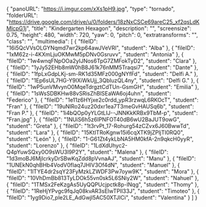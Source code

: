 {
      "panoURL": "https://i.imgur.com/xXs1pH9.jpg",
      "type": "tornado",
      "folderURL": "https://drive.google.com/drive/u/0/folders/18zNxCSCe69areC25_xf2qsLdKMlcpG1j",
      "title": "Kindergarten Hexagon",
      "description": "",
      "screensize": 0.75,
      "height": 480,
      "width": 720,
      "yaw": 0,
      "pitch": 0,
      "extratransforms": "",
      "class": "",
      "multimedia": [
         {
            "fileID": "16i5QcVVsOLGYNqmd7wr2kp64awJVeVRl",
            "student": "Alba"
         },
         {
            "fileID": "1xM62z-i-4KXmLjuOKMwM5pDNv0Gsruvv",
            "student": "Antonia"
         },
         {
            "fileID": "1w4wnqFNpOOa2yIJNos6TpG7ZMFokTyD2",
            "student": "Clara"
         },
         {
            "fileID": "1yJy52EHb8mW0hB8J61k76nMM5Traqsi7",
            "student": "Dante"
         },
         {
            "fileID": "1fpLxGdpLKj-sm-RK1d35MFz000gNYfFd",
            "student": "Delfi A."
         },
         {
            "fileID": "1Ep6sUL7HG-Y9lXiWkUjj_3QbIuzQL4ny",
            "student": "Delfi G."
         },
         {
            "fileID": "1wP5unVMvynO0MqeTdrgztCdTUn-GsmGH",
            "student": "Emilia"
         },
         {
            "fileID": "1sWsSDBKHw88vSRisZhBlSEaWA6oj4uhn",
            "student": "Federico"
         },
         {
            "fileID": "1e11z6HYjxe2c0rdd_ypR3rzwqL6RKOcT",
            "student": "Fran"
         },
         {
            "fileID": "19uNIRo24uz20dxr1ea7T3meGvHAUSq6b",
            "student": "Fran P."
         },
         {
            "fileID": "1i4bQOp0yYLGtLIJ--JNNKkKRBx9TbM-p",
            "student": "Fran.jpg"
         },
         {
            "fileID": "1NUiS6h5z6IPNFOT40dB6wU2BaJUT9owG",
            "student": "Greta"
         },
         {
            "fileID": "1t3rvPt_17-Rohurg54zCZvx6J60BwwTd",
            "student": "Lara"
         },
         {
            "fileID": "15KtITRoKgnw15i6cqXTK9jZPljTI0RQ0",
            "student": "León"
         },
         {
            "fileID": "1-G61Zt4ykLbNA5HM0kfA-2n9qkcH0yyR",
            "student": "Lorenzo"
         },
         {
            "fileID": "1LdXdUhyc2-Q4pYuwSQxy0O9sWU3l9P2Y",
            "student": "Malena"
         },
         {
            "fileID": "1d3moBJ6MjIcrkyDrSBwKqZdd8pVvnaAJ",
            "student": "Manu"
         },
         {
            "fileID": "1UNEkN0qhBHb4VodV0fIaq7JHIV3Of4dN",
            "student": "Manuel"
         },
         {
            "fileID": "1lTYE4dr2sqY23FyMzkLZWDF3Pw7oyw9K",
            "student": "Mora"
         },
         {
            "fileID": "10VhDmBb813TyLDOk55vn0sk5L6SNiy2W",
            "student": "Nahuel"
         },
         {
            "fileID": "1TMSx2FeKzgAs5UyQQPUcjpctk8p-lNqg",
            "student": "Thomy"
         },
         {
            "fileID": "1ReHjYPvgc9fqJq08kvAR3sElwTPIl33J",
            "student": "Timoteo"
         },
         {
            "fileID": "1yg9Dio7_ple2LE_AdGwjl5AC50XTJICi",
            "student": "Valentina"
         }
      ]
   }